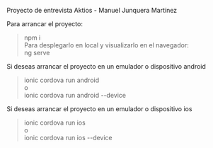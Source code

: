 Proyecto de entrevista Aktios - Manuel Junquera Martínez

Para arrancar el proyecto:
> npm i
<br />Para desplegarlo en local y visualizarlo en el navegador: <br />
> ng serve

Si deseas arrancar el proyecto en un emulador o dispositivo android
> ionic cordova run android
<br />o<br />
> ionic cordova run android --device

Si deseas arrancar el proyecto en un emulador o dispositivo ios
> ionic cordova run ios
<br />o<br />
> ionic cordova run ios --device
